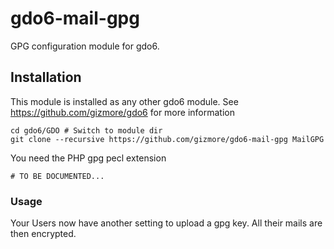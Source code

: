 # gdo6-mail-gpg
GPG configuration module for gdo6.

## Installation
This module is installed as any other gdo6 module.
See https://github.com/gizmore/gdo6 for more information

    cd gdo6/GDO # Switch to module dir
    git clone --recursive https://github.com/gizmore/gdo6-mail-gpg MailGPG
    
You need the PHP gpg pecl extension

    # TO BE DOCUMENTED...
    
### Usage
Your Users now have another setting to upload a gpg key.
All their mails are then encrypted.
